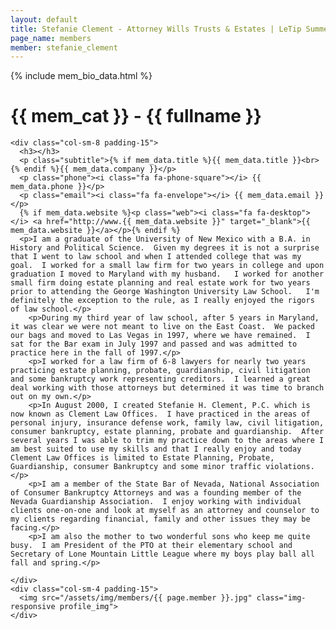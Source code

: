 ```yaml
---
layout: default
title: Stefanie Clement - Attorney Wills Trusts & Estates | LeTip Summerlin
page_name: members
member: stefanie_clement
---
```

{% include mem_bio_data.html %}
<div class="container margin-b-30">
  <div class="wide_banner">
    <h1>{{ mem_cat }} - {{ fullname }}</h1>
  </div>

    <div class="col-sm-8 padding-15">
      <h3></h3>
      <p class="subtitle">{% if mem_data.title %}{{ mem_data.title }}<br>{% endif %}{{ mem_data.company }}</p>
      <p class="phone"><i class="fa fa-phone-square"></i> {{ mem_data.phone }}</p>
      <p class="email"><i class="fa fa-envelope"></i> {{ mem_data.email }}</p>
      {% if mem_data.website %}<p class="web"><i class="fa fa-desktop"></i> <a href="http://www.{{ mem_data.website }}" target="_blank">{{ mem_data.website }}</a></p>{% endif %}
      <p>I am a graduate of the University of New Mexico with a B.A. in History and Political Science.  Given my degrees it is not a surprise that I went to law school and when I attended college that was my goal.  I worked for a small law firm for two years in college and upon graduation I moved to Maryland with my husband.   I worked for another small firm doing estate planning and real estate work for two years prior to attending the George Washington University Law School.   I'm definitely the exception to the rule, as I really enjoyed the rigors of law school.</p>
    	<p>During my third year of law school, after 5 years in Maryland, it was clear we were not meant to live on the East Coast.  We packed our bags and moved to Las Vegas in 1997, where we have remained.  I sat for the Bar exam in July 1997 and passed and was admitted to practice here in the fall of 1997.</p>
    	<p>I worked for a law firm of 6-8 lawyers for nearly two years practicing estate planning, probate, guardianship, civil litigation and some bankruptcy work representing creditors.  I learned a great deal working with those attorneys but determined it was time to branch out on my own.</p>
    	<p>In August 2000, I created Stefanie H. Clement, P.C. which is now known as Clement Law Offices.  I have practiced in the areas of personal injury, insurance defense work, family law, civil litigation, consumer bankruptcy, estate planning, probate and guardianship.  After several years I was able to trim my practice down to the areas where I am best suited to use my skills and that I really enjoy and today Clement Law Offices is limited to Estate Planning, Probate, Guardianship, consumer Bankruptcy and some minor traffic violations.</p> 
    	<p>I am a member of the State Bar of Nevada, National Association of Consumer Bankruptcy Attorneys and was a founding member of the Nevada Guardianship Association.  I enjoy working with individual clients one-on-one and look at myself as an attorney and counselor to my clients regarding financial, family and other issues they may be facing.</p>
    	<p>I am also the mother to two wonderful sons who keep me quite busy.  I am President of the PTO at their elementary school and Secretary of Lone Mountain Little League where my boys play ball all fall and spring.</p>

    </div>
    <div class="col-sm-4 padding-15">
      <img src="/assets/img/members/{{ page.member }}.jpg" class="img-responsive profile_img">
    </div>

</div>
